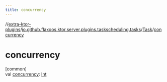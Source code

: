 ```yaml
---
title: concurrency
---
```

//[extra-ktor-plugins](../../../index.md)/[io.github.flaxoos.ktor.server.plugins.taskscheduling.tasks](../index.md)/[Task](index.md)/[concurrency](concurrency.md)



# concurrency



[common]\
val [concurrency](concurrency.md): [Int](https://kotlinlang.org/api/latest/jvm/stdlib/kotlin/-int/index.md)




